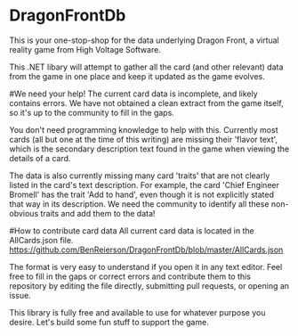 # DragonFrontDb

This is your one-stop-shop for the data underlying Dragon Front, a virtual reality game from High Voltage Software. 

This .NET libary will attempt to gather all the card (and other relevant) data from the game in one place and keep it updated as the game evolves. 

#We need your help!
The current card data is incomplete, and likely contains errors. We have not obtained a clean extract from the game itself, so it's up to the community to fill in the gaps. 

You don't need programming knowledge to help with this. Currently most cards (all but one at the time of this writing) are missing their 'flavor text', which is the secondary description text found in the game when viewing the details of a card.

The data is also currently missing many card 'traits' that are not clearly listed in the card's text description. For example, the card 'Chief Engineer Bromell' has the trait 'Add to hand', even though it is not explicitly stated that way in its description. We need the community to identify all these non-obvious traits and add them to the data!

#How to contribute card data
All current card data is located in the AllCards.json file. 
https://github.com/BenReierson/DragonFrontDb/blob/master/AllCards.json

The format is very easy to understand if you open it in any text editor. Feel free to fill in the gaps or correct errors and contribute them to this repository by editing the file directly, submitting pull requests, or opening an issue. 

This library is fully free and available to use for whatever purpose you desire. Let's build some fun stuff to support the game. 



